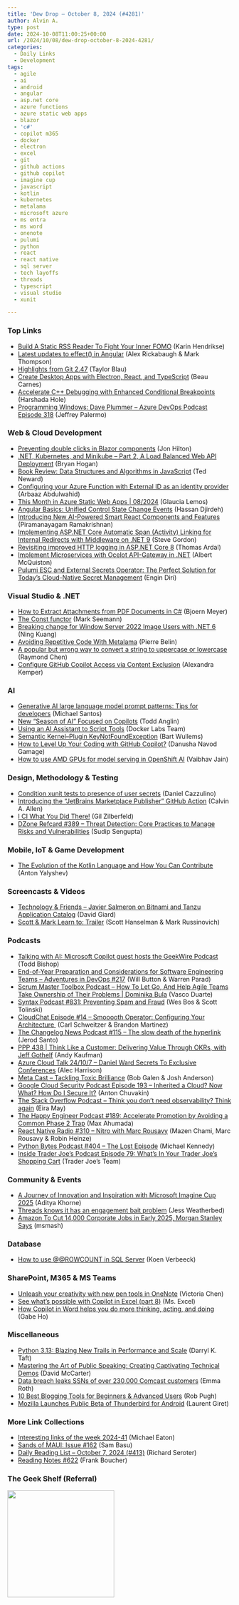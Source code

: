```yaml
---
title: 'Dew Drop – October 8, 2024 (#4281)'
author: Alvin A.
type: post
date: 2024-10-08T11:00:25+00:00
url: /2024/10/08/dew-drop-october-8-2024-4281/
categories:
  - Daily Links
  - Development
tags:
  - agile
  - ai
  - android
  - angular
  - asp.net core
  - azure functions
  - azure static web apps
  - blazor
  - 'c#'
  - copilot m365
  - docker
  - electron
  - excel
  - git
  - github actions
  - github copilot
  - imagine cup
  - javascript
  - kotlin
  - kubernetes
  - metalama
  - microsoft azure
  - ms entra
  - ms word
  - onenote
  - pulumi
  - python
  - react
  - react native
  - sql server
  - tech layoffs
  - threads
  - typescript
  - visual studio
  - xunit

---
```

### <a name="top"></a>Top Links

  * <a href="https://smashingmagazine.com/2024/10/build-static-rss-reader-fight-fomo/" target="_blank" rel="noopener">Build A Static RSS Reader To Fight Your Inner FOMO</a> (Karin Hendrikse)
  * <a href="https://blog.angular.dev/latest-updates-to-effect-in-angular-f2d2648defcd?source=rss----447683c3d9a3---4" target="_blank" rel="noopener">Latest updates to effect() in Angular</a> (Alex Rickabaugh & Mark Thompson)
  * <a href="https://github.blog/open-source/git/highlights-from-git-2-47/" target="_blank" rel="noopener">Highlights from Git 2.47</a> (Taylor Blau)
  * <a href="https://www.freecodecamp.org/news/create-desktop-apps-with-electron-react-and-typescript/" target="_blank" rel="noopener">Create Desktop Apps with Electron, React, and TypeScript</a> (Beau Carnes)
  * <a href="https://devblogs.microsoft.com/visualstudio/accelerate-c-debugging-with-enhanced-conditional-breakpoints/" target="_blank" rel="noopener">Accelerate C++ Debugging with Enhanced Conditional Breakpoints</a> (Harshada Hole)
  * <a href="http://feed.azuredevops.show/programming-windows-dave-plummer-episode-318" target="_blank" rel="noopener">Programming Windows: Dave Plummer &#8211; Azure DevOps Podcast Episode 318</a> (Jeffrey Palermo)



### <a name="web"></a>Web & Cloud Development

  * <a href="https://jonhilton.net/prevent-double-clicks-blazor/" target="_blank" rel="noopener">Preventing double clicks in Blazor components</a> (Jon Hilton)
  * <a href="https://nodogmablog.bryanhogan.net/2024/10/net-kubernetes-and-minikube-part-2-a-load-balanced-web-api-deployment/" target="_blank" rel="noopener">.NET, Kubernetes, and Minikube &#8211; Part 2, A Load Balanced Web API Deployment</a> (Bryan Hogan)
  * <a href="http://blogs.newardassociates.com/blog/2024/book-review-dsaa-javascript.html" target="_blank" rel="noopener">Book Review: Data Structures and Algorithms in JavaScript</a> (Ted Neward)
  * <a href="https://devblogs.microsoft.com/identity/azure-function-with-external-id/" target="_blank" rel="noopener">Configuring your Azure Function with External ID as an identity provider</a> (Arbaaz Abdulwahid)
  * <a href="https://techcommunity.microsoft.com/t5/microsoft-developer-community/this-month-in-azure-static-web-apps-08-2024/ba-p/4257352" target="_blank" rel="noopener">This Month in Azure Static Web Apps | 08/2024</a> (Glaucia Lemos)
  * <a href="https://www.telerik.com/blogs/angular-basics-unified-control-state-change-events" target="_blank" rel="noopener">Angular Basics: Unified Control State Change Events</a> (Hassan Djirdeh)
  * <a href="https://www.syncfusion.com/blogs/post/new-ai-powered-smart-react-components?utm_source=alvinashcraft&utm_medium=email&utm_campaign=alvinashcraft_blog_edmoct24" target="_blank" rel="noopener">Introducing New AI-Powered Smart React Components and Features</a> (Piramanayagam Ramakrishnan)
  * <a href="https://www.stevejgordon.co.uk/implementing-aspnetcore-span-linking-for-redirects-with-middleware" target="_blank" rel="noopener">Implementing ASP.NET Core Automatic Span (Activity) Linking for Internal Redirects with Middleware on .NET 9</a> (Steve Gordon)
  * <a href="https://blog.elmah.io/revisiting-improved-http-logging-in-asp-net-core-8/" target="_blank" rel="noopener">Revisiting improved HTTP logging in ASP.NET Core 8</a> (Thomas Ardal)
  * <a href="https://www.mssqltips.com/sqlservertip/8093/implement-microservices-with-ocelot-api-gateway-in-net/" target="_blank" rel="noopener">Implement Microservices with Ocelot API-Gateway in .NET</a> (Albert McQuiston)
  * <a href="https://www.pulumi.com/blog/cloud-native-secret-management-with-pulumi-esc-and-external-secrets-operator/" target="_blank" rel="noopener">Pulumi ESC and External Secrets Operator: The Perfect Solution for Today&#8217;s Cloud-Native Secret Management</a> (Engin Diri)



### <a name="dotnet"></a>Visual Studio & .NET

  * <a href="https://www.textcontrol.com/blog/2024/10/07/how-to-extract-attachments-from-pdf-documents-in-csharp/" target="_blank" rel="noopener">How to Extract Attachments from PDF Documents in C#</a> (Bjoern Meyer)
  * <a href="https://blog.ploeh.dk/2024/10/07/the-const-functor/" target="_blank" rel="noopener">The Const functor</a> (Mark Seemann)
  * <a href="https://techcommunity.microsoft.com/t5/azure-compute-blog/breaking-change-for-window-server-2022-image-users-with-net-6/ba-p/4262423" target="_blank" rel="noopener">Breaking change for Window Server 2022 Image Users with .NET 6</a> (Ning Kuang)
  * <a href="https://goatreview.com/generating-repetitive-code-with-metalama/" target="_blank" rel="noopener">Avoiding Repetitive Code With Metalama</a> (Pierre Belin)
  * <a href="https://devblogs.microsoft.com/oldnewthing/20241007-00/?p=110345" target="_blank" rel="noopener">A popular but wrong way to convert a string to uppercase or lowercase</a> (Raymond Chen)
  * <a href="https://devblogs.microsoft.com/cppblog/configure-github-copilot-access-via-content-exclusion/" target="_blank" rel="noopener">Configure GitHub Copilot Access via Content Exclusion</a> (Alexandra Kemper)



### AI

  * <a href="https://developers.redhat.com/articles/2024/10/08/ai-llm-prompt-patterns-developers" target="_blank" rel="noopener">Generative AI large language model prompt patterns: Tips for developers</a> (Michael Santos)
  * <a href="https://techcommunity.microsoft.com/t5/microsoft-mvp-communities-blog/new-season-of-ai-focused-on-copilots/ba-p/4257121" target="_blank" rel="noopener">New “Season of AI” Focused on Copilots</a> (Todd Anglin)
  * <a href="https://www.docker.com/blog/using-an-ai-assistant-to-script-tools/" target="_blank" rel="noopener">Using an AI Assistant to Script Tools</a> (Docker Labs Team)
  * <a href="https://bartwullems.blogspot.com/2024/10/semantic-kernelplugin.html" target="_blank" rel="noopener">Semantic Kernel–Plugin KeyNotFoundException</a> (Bart Wullems)
  * <a href="https://www.syncfusion.com/blogs/post/level-up-coding-with-github-copilot?utm_source=alvinashcraft&utm_medium=email&utm_campaign=alvinashcraft_blog_edmoct24" target="_blank" rel="noopener">How to Level Up Your Coding with GitHub Copilot?</a> (Danusha Navod Gamage)
  * <a href="https://developers.redhat.com/articles/2024/10/08/amd-gpus-model-serving-openshift" target="_blank" rel="noopener">How to use AMD GPUs for model serving in OpenShift AI</a> (Vaibhav Jain)



### <a name="design"></a>Design, Methodology & Testing

  * <a href="https://www.cazzulino.com/secrets-tests.html" target="_blank" rel="noopener">Condition xunit tests to presence of user secrets</a> (Daniel Cazzulino)
  * <a href="https://www.codingwithcalvin.net/introducing-the-jetbrains-marketplace-publisher-github-action/" target="_blank" rel="noopener">Introducing the “JetBrains Marketplace Publisher” GitHub Action</a> (Calvin A. Allen)
  * <a href="https://www.everydayunittesting.com/2024/10/continuous-integration-process.html" target="_blank" rel="noopener">I CI What You Did There!</a> (Gil Zilberfeld)
  * <a href="https://dzone.com/refcardz/threat-detection-1" target="_blank" rel="noopener">DZone Refcard #389 &#8211; Threat Detection: Core Practices to Manage Risks and Vulnerabilities</a> (Sudip Sengupta)



### <a name="mobile"></a>Mobile, IoT & Game Development

  * <a href="https://blog.jetbrains.com/kotlin/2024/10/the-evolution-of-the-kotlin-language-and-how-emyou-em-can-contribute/" target="_blank" rel="noopener">The Evolution of the Kotlin Language and How You Can Contribute</a> (Anton Yalyshev)



### <a name="videos"></a>Screencasts & Videos

  * <a href="https://davidgiard.com/javier-salmeron-on-bitnami-and-tanzu-application-catalog" target="_blank" rel="noopener">Technology & Friends &#8211; Javier Salmeron on Bitnami and Tanzu Application Catalog</a> (David Giard)
  * <a href="http://www.youtube.com/watch?v=NTFgywWXpw8" target="_blank" rel="noopener">Scott & Mark Learn to: Trailer</a> (Scott Hanselman & Mark Russinovich)



### <a name="podcasts"></a>Podcasts

  * <a href="https://www.geekwire.com/2024/geekwire-podcast-talking-with-ai-with-our-special-guest-host-microsoft-copilot/" target="_blank" rel="noopener">Talking with AI: Microsoft Copilot guest hosts the GeekWire Podcast</a> (Todd Bishop)
  * <a href="https://topenddevs.com/podcasts/adventures-in-devops/episodes/end-of-year-preparation-and-considerations-for-software-engineering-teams-devops-217#player1?catid=0&trackid=0" target="_blank" rel="noopener">End-of-Year Preparation and Considerations for Software Engineering Teams &#8211; Adventures in DevOps #217</a> (Will Button & Warren Parad)
  * <a href="https://scrummastertoolbox.libsyn.com/how-to-let-go-and-help-agile-teams-take-ownership-of-their-problems-dominika-bula" target="_blank" rel="noopener">Scrum Master Toolbox Podcast &#8211; How To Let Go, And Help Agile Teams Take Ownership of Their Problems | Dominika Bula</a> (Vasco Duarte)
  * <a href="https://syntax.fm/831" target="_blank" rel="noopener">Syntax Podcast #831: Preventing Spam and Fraud</a> (Wes Bos & Scott Tolinski)
  * <a href="https://cloudchat.tech/2024/10/0014-smooooth-operator-configuring-your-architecture/" target="_blank" rel="noopener">CloudChat Episode #14 &#8211; Smooooth Operator: Configuring Your Architecture ️</a> (Carl Schweitzer & Brandon Martinez)
  * <a href="https://changelog.com/news/115" target="_blank" rel="noopener">The Changelog News Podcast #115 &#8211; The slow death of the hyperlink</a> (Jerod Santo)
  * <a href="https://peopleandprojectspodcast.libsyn.com/ppp-438-think-like-a-customer-delivering-value-through-okrs-with-jeff-gothelf" target="_blank" rel="noopener">PPP 438 | Think Like a Customer: Delivering Value Through OKRs, with Jeff Gothelf</a> (Andy Kaufman)
  * <a href="https://azure-cloud-talk.simplecast.com/episodes/24-10-7-daniel-ward-secrets-to-exclusive-confrences-Rpd_Njg5" target="_blank" rel="noopener">Azure Cloud Talk 24/10/7 &#8211; Daniel Ward Secrets To Exclusive Conferences</a> (Alec Harrison)
  * <a href="https://www.meta-cast.com/episode/tackling-toxic-brilliance" target="_blank" rel="noopener">Meta Cast &#8211; Tackling Toxic Brilliance</a> (Bob Galen & Josh Anderson)
  * <a href="https://cloudsecuritypodcast.libsyn.com/ep193-inherited-a-cloud-now-what-how-do-i-secure-it" target="_blank" rel="noopener">Google Cloud Security Podcast Episode 193 &#8211; Inherited a Cloud? Now What? How Do I Secure It?</a> (Anton Chuvakin)
  * <a href="https://stackoverflow.blog/2024/10/08/think-you-don-t-need-observability-think-again/" target="_blank" rel="noopener">The Stack Overflow Podcast &#8211; Think you don’t need observability? Think again</a> (Eira May)
  * <a href="https://oasisofcourage.com/189-accelerate-promotion-by-avoiding-a-common-phase-2-trap/" target="_blank" rel="noopener">The Happy Engineer Podcast #189: Accelerate Promotion by Avoiding a Common Phase 2 Trap</a> (Max Ahumada)
  * <a href="https://www.reactnativeradio.com/episodes/rnr-310-nitro-with-marc-rousavy" target="_blank" rel="noopener">React Native Radio #310 &#8211; Nitro with Marc Rousavy</a> (Mazen Chami, Marc Rousavy & Robin Heinze)
  * <a href="https://pythonbytes.fm/episodes/show/404/the-lost-episode" target="_blank" rel="noopener">Python Bytes Podcast #404 &#8211; The Lost Episode</a> (Michael Kennedy)
  * <a href="http://insidetjs.libsyn.com/episode-79-whats-in-your-trader-joes-shopping-cart" target="_blank" rel="noopener">Inside Trader Joe&#8217;s Podcast Episode 79: What&#8217;s In Your Trader Joe&#8217;s Shopping Cart</a> (Trader Joe&#8217;s Team)



### <a name="events"></a>Community & Events

  * <a href="https://techcommunity.microsoft.com/t5/educator-developer-blog/a-journey-of-innovation-and-inspiration-with-microsoft-imagine/ba-p/4260919" target="_blank" rel="noopener">A Journey of Innovation and Inspiration with Microsoft Imagine Cup 2025</a> (Aditya Khorne)
  * <a href="https://www.theverge.com/2024/10/7/24264382/threads-engagement-bait-problem-mosseri-meta" target="_blank" rel="noopener">Threads knows it has an engagement bait problem</a> (Jess Weatherbed)
  * <a href="https://slashdot.org/story/24/10/07/1442221/amazon-to-cut-14000-corporate-jobs-in-early-2025-morgan-stanley-says?utm_source=rss1.0mainlinkanon&utm_medium=feed" target="_blank" rel="noopener">Amazon To Cut 14,000 Corporate Jobs in Early 2025, Morgan Stanley Says</a> (msmash)



### <a name="sql"></a>Database

  * <a href="https://www.mssqltips.com/sqlservertip/6091/how-to-use-rowcount-in-sql-server/" target="_blank" rel="noopener">How to use @@ROWCOUNT in SQL Server</a> (Koen Verbeeck)



### <a name="sp"></a>SharePoint, M365 & MS Teams

  * <a href="https://techcommunity.microsoft.com/t5/microsoft-365-insider-blog/unleash-your-creativity-with-new-pen-tools-in-onenote/ba-p/4261197" target="_blank" rel="noopener">Unleash your creativity with new pen tools in OneNote</a> (Victoria Chen)
  * <a href="https://techcommunity.microsoft.com/t5/excel-blog/see-what-s-possible-with-copilot-in-excel-part-8/ba-p/4261091" target="_blank" rel="noopener">See what&#8217;s possible with Copilot in Excel (part 8)</a> (Ms. Excel)
  * <a href="https://techcommunity.microsoft.com/t5/microsoft-365-copilot/how-copilot-in-word-helps-you-do-more-thinking-acting-and-doing/ba-p/4263118" target="_blank" rel="noopener">How Copilot in Word helps you do more thinking, acting, and doing</a> (Gabe Ho)



### <a name="misc"></a>Miscellaneous

  * <a href="https://thenewstack.io/python-3-13-blazing-new-trails-in-performance-and-scale/" target="_blank" rel="noopener">Python 3.13: Blazing New Trails in Performance and Scale</a> (Darryl K. Taft)
  * <a href="https://dotnettips.wordpress.com/2024/10/08/mastering-the-art-of-public-speaking-creating-captivating-technical-demos/" target="_blank" rel="noopener">Mastering the Art of Public Speaking: Creating Captivating Technical Demos</a> (David McCarter)
  * <a href="https://www.theverge.com/2024/10/7/24264283/comcast-fcbs-data-breach-ssn-names" target="_blank" rel="noopener">Data breach leaks SSNs of over 230,000 Comcast customers</a> (Emma Roth)
  * <a href="https://jetpack.com/blog/best-blogging-tools/" target="_blank" rel="noopener">10 Best Blogging Tools for Beginners & Advanced Users</a> (Rob Pugh)
  * <a href="https://www.thurrott.com/cloud/311025/mozilla-launches-public-beta-of-thunderbird-for-android" target="_blank" rel="noopener">Mozilla Launches Public Beta of Thunderbird for Android</a> (Laurent Giret)



### <a name="links"></a>More Link Collections

  * <a href="https://samestuffdifferentday.net/2024/10/07/Interesting-links-of-the-week-2024-41/" target="_blank" rel="noopener">Interesting links of the week 2024-41</a> (Michael Eaton)
  * <a href="https://www.telerik.com/blogs/sands-maui-issue-162" target="_blank" rel="noopener">Sands of MAUI: Issue #162</a> (Sam Basu)
  * <a href="http://seroter.com/2024/10/07/daily-reading-list-october-7-2024-413/" target="_blank" rel="noopener">Daily Reading List – October 7, 2024 (#413)</a> (Richard Seroter)
  * <a href="https://www.frankysnotes.com/2024/10/reading-notes-622.html" target="_blank" rel="noopener">Reading Notes #622</a> (Frank Boucher)



### <a name="shelf"></a>The Geek Shelf (Referral)

<a href="https://www.amazon.com/dp/1250285631/?tag=amavin-20" target="_blank" rel="noopener"><img loading="lazy" decoding="async" width="240" height="240" style="border: 0px currentcolor; border-image: none; background-image: none;" src="https://m.media-amazon.com/images/I/51t3PPCy7EL._SS135_.jpg" border="0" /></a>